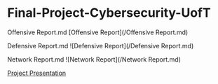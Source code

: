 # Final-Project-Cybersecurity-UofT

Offensive Report.md
[Offensive Report](/Offensive Report.md)

Defensive Report.md
![Defensive Report](/Defensive Report.md)

Network Report.md
![Network Report](/Network Report.md)


[Project Presentation](https://docs.google.com/presentation/d/1FHGCIpeklxHBZqKLHTWi228rQrTHEQ1V/edit?usp=sharing&ouid=110315788476304063614&rtpof=true&sd=true)



